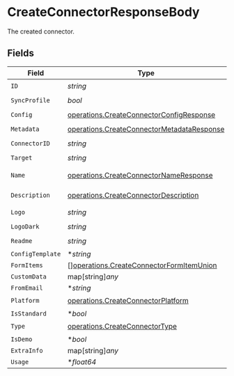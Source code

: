 # CreateConnectorResponseBody

The created connector.


## Fields

| Field                                                                                                    | Type                                                                                                     | Required                                                                                                 | Description                                                                                              |
| -------------------------------------------------------------------------------------------------------- | -------------------------------------------------------------------------------------------------------- | -------------------------------------------------------------------------------------------------------- | -------------------------------------------------------------------------------------------------------- |
| `ID`                                                                                                     | *string*                                                                                                 | :heavy_check_mark:                                                                                       | N/A                                                                                                      |
| `SyncProfile`                                                                                            | *bool*                                                                                                   | :heavy_check_mark:                                                                                       | N/A                                                                                                      |
| `Config`                                                                                                 | [operations.CreateConnectorConfigResponse](../../models/operations/createconnectorconfigresponse.md)     | :heavy_check_mark:                                                                                       | arbitrary                                                                                                |
| `Metadata`                                                                                               | [operations.CreateConnectorMetadataResponse](../../models/operations/createconnectormetadataresponse.md) | :heavy_check_mark:                                                                                       | N/A                                                                                                      |
| `ConnectorID`                                                                                            | *string*                                                                                                 | :heavy_check_mark:                                                                                       | N/A                                                                                                      |
| `Target`                                                                                                 | *string*                                                                                                 | :heavy_check_mark:                                                                                       | N/A                                                                                                      |
| `Name`                                                                                                   | [operations.CreateConnectorNameResponse](../../models/operations/createconnectornameresponse.md)         | :heavy_check_mark:                                                                                       | Validator function                                                                                       |
| `Description`                                                                                            | [operations.CreateConnectorDescription](../../models/operations/createconnectordescription.md)           | :heavy_check_mark:                                                                                       | Validator function                                                                                       |
| `Logo`                                                                                                   | *string*                                                                                                 | :heavy_check_mark:                                                                                       | N/A                                                                                                      |
| `LogoDark`                                                                                               | *string*                                                                                                 | :heavy_check_mark:                                                                                       | N/A                                                                                                      |
| `Readme`                                                                                                 | *string*                                                                                                 | :heavy_check_mark:                                                                                       | N/A                                                                                                      |
| `ConfigTemplate`                                                                                         | **string*                                                                                                | :heavy_minus_sign:                                                                                       | N/A                                                                                                      |
| `FormItems`                                                                                              | [][operations.CreateConnectorFormItemUnion](../../models/operations/createconnectorformitemunion.md)     | :heavy_minus_sign:                                                                                       | N/A                                                                                                      |
| `CustomData`                                                                                             | map[string]*any*                                                                                         | :heavy_minus_sign:                                                                                       | N/A                                                                                                      |
| `FromEmail`                                                                                              | **string*                                                                                                | :heavy_minus_sign:                                                                                       | N/A                                                                                                      |
| `Platform`                                                                                               | [operations.CreateConnectorPlatform](../../models/operations/createconnectorplatform.md)                 | :heavy_check_mark:                                                                                       | N/A                                                                                                      |
| `IsStandard`                                                                                             | **bool*                                                                                                  | :heavy_minus_sign:                                                                                       | N/A                                                                                                      |
| `Type`                                                                                                   | [operations.CreateConnectorType](../../models/operations/createconnectortype.md)                         | :heavy_check_mark:                                                                                       | N/A                                                                                                      |
| `IsDemo`                                                                                                 | **bool*                                                                                                  | :heavy_minus_sign:                                                                                       | N/A                                                                                                      |
| `ExtraInfo`                                                                                              | map[string]*any*                                                                                         | :heavy_minus_sign:                                                                                       | N/A                                                                                                      |
| `Usage`                                                                                                  | **float64*                                                                                               | :heavy_minus_sign:                                                                                       | N/A                                                                                                      |